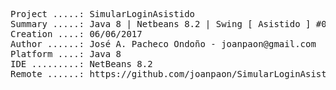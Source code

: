 <pre>

Project .....: SimularLoginAsistido
Summary .....: Java 8 | Netbeans 8.2 | Swing [ Asistido ] #08
Creation ....: 06/06/2017
Author ......: José A. Pacheco Ondoño - joanpaon@gmail.com
Platform ....: Java 8
IDE .........: NetBeans 8.2
Remote ......: https://github.com/joanpaon/SimularLoginAsistido.git

</pre>

